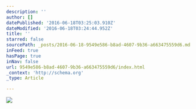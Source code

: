 ```yaml
---
description: ''
author: []
datePublished: '2016-06-18T03:25:03.910Z'
dateModified: '2016-06-18T03:24:44.952Z'
title: ''
starred: false
sourcePath: _posts/2016-06-18-9549e586-b8ad-4607-9b36-a663475559d6.md
inFeed: true
hasPage: true
inNav: false
url: 9549e586-b8ad-4607-9b36-a663475559d6/index.html
_context: 'http://schema.org'
_type: Article

---
```

![](https://the-grid-user-content.s3-us-west-2.amazonaws.com/42b5314e-cbca-4161-8874-5417237c0e20.jpg)